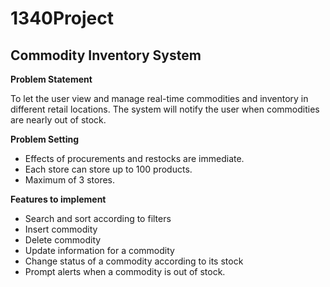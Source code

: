 # 1340Project
## Commodity Inventory System

**Problem Statement**

To let the user view and manage real-time commodities and inventory in different retail locations. The system will notify the user when commodities are nearly out of stock. 

**Problem Setting**

- Effects of procurements and restocks are immediate.
- Each store can store up to 100 products.
- Maximum of 3 stores.

**Features to implement**
- Search  and sort according to filters 
- Insert commodity
- Delete commodity
- Update information for a commodity
- Change status of a commodity according to its stock
- Prompt alerts when a commodity is out of stock.


